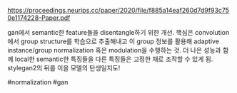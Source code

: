 https://proceedings.neurips.cc/paper/2020/file/f885a14eaf260d7d9f93c750e1174228-Paper.pdf

gan에서 semantic한 feature들을 disentangle하기 위한 개선. 핵심은 convolution에서 group structure를 학습으로 추출해내고 이 group 정보를 활용해 adaptive instance/group normalization 혹은 modulation을 수행하는 것. 더 나은 성능과 함께 local한 semantic한 특징들을 다른 특징들은 고정한 채로 조작할 수 있게 됨. stylegan2의 뒤를 이을 모델의 탄생일지도!

#normalization #gan